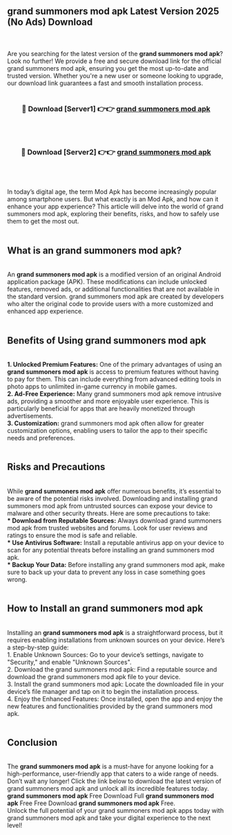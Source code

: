 ## grand summoners mod apk Latest Version 2025 (No Ads) Download
<br><br>
Are you searching for the latest version of the <strong>grand summoners mod apk</strong>? Look no further! We provide a free and secure download link for the official grand summoners mod apk, ensuring you get the most up-to-date and trusted version. Whether you're a new user or someone looking to upgrade, our download link guarantees a fast and smooth installation process.
<br>
<br>
<div align="center">
<h3>🔴 Download [Server1] 👉👉 <a href="https://modyolo.store/grand_summoners_mod_apk">grand summoners mod apk</a></h3><br>
<br>
<h3>🔴 Download [Server2] 👉👉 <a href="https://modyolo.store/grand_summoners_mod_apk">grand summoners mod apk</a></h3><br>
</div>
<br>
<br>
In today’s digital age, the term Mod Apk has become increasingly popular among smartphone users. But what exactly is an Mod Apk, and how can it enhance your app experience? This article will delve into the world of grand summoners mod apk, exploring their benefits, risks, and how to safely use them to get the most out.
<br>
<br>
<h2>What is an grand summoners mod apk?</h2>
<br>
An <strong>grand summoners mod apk</strong> is a modified version of an original Android application package (APK). These modifications can include unlocked features, removed ads, or additional functionalities that are not available in the standard version. grand summoners mod apk are created by developers who alter the original code to provide users with a more customized and enhanced app experience.
<br>
<br>
<h2>Benefits of Using grand summoners mod apk</h2>
<br>
<strong> 1. Unlocked Premium Features:</strong> One of the primary advantages of using an <strong>grand summoners mod apk</strong> is access to premium features without having to pay for them. This can include everything from advanced editing tools in photo apps to unlimited in-game currency in mobile games.
<br>
<strong> 2. Ad-Free Experience:</strong> Many grand summoners mod apk remove intrusive ads, providing a smoother and more enjoyable user experience. This is particularly beneficial for apps that are heavily monetized through advertisements.
<br>
<strong> 3. Customization:</strong> grand summoners mod apk often allow for greater customization options, enabling users to tailor the app to their specific needs and preferences.
<br>
<br>
<h2>Risks and Precautions</h2>
<br>
While <strong>grand summoners mod apk</strong> offer numerous benefits, it’s essential to be aware of the potential risks involved. Downloading and installing grand summoners mod apk from untrusted sources can expose your device to malware and other security threats. Here are some precautions to take:
<br>
<strong> * Download from Reputable Sources:</strong> Always download grand summoners mod apk from trusted websites and forums. Look for user reviews and ratings to ensure the mod is safe and reliable.
<br>
<strong> * Use Antivirus Software:</strong> Install a reputable antivirus app on your device to scan for any potential threats before installing an grand summoners mod apk.
<br>
<strong> * Backup Your Data:</strong> Before installing any grand summoners mod apk, make sure to back up your data to prevent any loss in case something goes wrong.
<br>
<br>
<h2>How to Install an grand summoners mod apk</h2>
<br>
Installing an <strong>grand summoners mod apk</strong> is a straightforward process, but it requires enabling installations from unknown sources on your device. Here’s a step-by-step guide:
<br>
 1. Enable Unknown Sources: Go to your device’s settings, navigate to "Security," and enable "Unknown Sources".
<br>
 2. Download the grand summoners mod apk: Find a reputable source and download the grand summoners mod apk file to your device.
<br>
 3. Install the grand summoners mod apk: Locate the downloaded file in your device’s file manager and tap on it to begin the installation process.
<br>
 4. Enjoy the Enhanced Features: Once installed, open the app and enjoy the new features and functionalities provided by the grand summoners mod apk.
<br>
<br>
<h2><strong>Conclusion</strong></h2>
<br>
The <strong>grand summoners mod apk</strong> is a must-have for anyone looking for a high-performance, user-friendly app that caters to a wide range of needs. Don’t wait any longer! Click the link below to download the latest version of grand summoners mod apk and unlock all its incredible features today.
<br>
<strong>grand summoners mod apk</strong> Free Download Full <strong>grand summoners mod apk</strong> Free Free Download <strong>grand summoners mod apk</strong> Free.
<br>
Unlock the full potential of your grand summoners mod apk apps today with grand summoners mod apk and take your digital experience to the next level!


